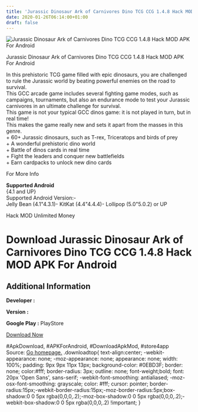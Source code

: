 ```yaml
---
title: 'Jurassic Dinosaur Ark of Carnivores Dino TCG CCG 1.4.8 Hack MOD APK For Android'
date: 2020-01-26T06:14:00+01:00
draft: false
---
```


![Jurassic Dinosaur Ark of Carnivores Dino TCG CCG 1.4.8 Hack MOD APK For Android](https://i0.wp.com/apkhome.net/wp-content/uploads/2017/11/Jurassic-Dinosaur-Ark-of-Carnivores-Dino-TCG-CCG-1.4.8.png "Jurassic Dinosaur Ark of Carnivores Dino TCG CCG 1.4.8 Hack MOD APK For Android")

  

Jurassic Dinosaur Ark of Carnivores Dino TCG CCG 1.4.8 Hack MOD APK For Android

In this prehistoric TCG game filled with epic dinosaurs, you are challenged to rule the Jurassic world by beating powerful enemies on the road to survival.  
This GCC arcade game includes several fighting game modes, such as campaigns, tournaments, but also an endurance mode to test your Jurassic carnivores in an ultimate challenge for survival.  
This game is not your typical GCC dinos game: it is not played in turn, but in real time!  
This makes the game really new and sets it apart from the masses in this genre.  
\+ 60+ Jurassic dinosaurs, such as T-rex, Triceratops and birds of prey  
\+ A wonderful prehistoric dino world  
\+ Battle of dinos cards in real time  
\+ Fight the leaders and conquer new battlefields  
\+ Earn cardpacks to unlock new dino cards

For More Info

**Supported Android**  
{4.1 and UP}  
Supported Android Version:-  
Jelly Bean (4.1"4.3.1)- KitKat (4.4"4.4.4)- Lollipop (5.0"5.0.2) or UP

Hack MOD Unlimited Money

Download Jurassic Dinosaur Ark of Carnivores Dino TCG CCG 1.4.8 Hack MOD APK For Android
========================================================================================

Additional Information
----------------------

**Developer :**

**Version :**

**Google Play :** PlayStore

  

[Download Now](https://store4app.co/post/jurassic-dinosaur-ark-of-carnivores-dino-tcg-ccg-1-4-8-hack-mod-apk-for-android_1573671621)

  
#ApkDownload, #APKForAndroid, #DownloadApkMod, #store4app  
Source: [Go homepage.](https://store4app.co/post/jurassic-dinosaur-ark-of-carnivores-dino-tcg-ccg-1-4-8-hack-mod-apk-for-android_1573671621) .downloadtop{ text-align:center; -webkit-appearance: none; -moz-appearance: none; appearance: none; width: 100%; padding: 9px 9px 11px 13px; background-color: #0EBD3F; border: none; color:#fff; border-radius: 3px; outline: none; font-weight;bold; font: 20px 'Open Sans', sans-serif; -webkit-font-smoothing: antialiased; -moz-osx-font-smoothing: grayscale; color: #fff; cursor: pointer; border-radius:15px;-webkit-border-radius:15px;-moz-border-radius:5px;box-shadow:0 0 5px rgba(0,0,0,.2);-moz-box-shadow:0 0 5px rgba(0,0,0,.2);-webkit-box-shadow:0 0 5px rgba(0,0,0,.2) !important; }